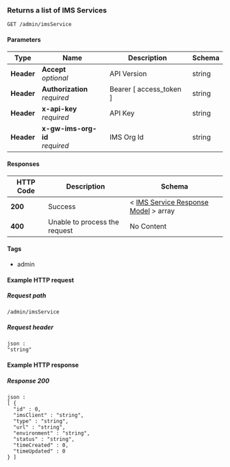 
<a name="returns-all-ims-services"></a>
### Returns a list of IMS Services
```
GET /admin/imsService
```


#### Parameters

|Type|Name|Description|Schema|
|---|---|---|---|
|**Header**|**Accept**  <br>*optional*|API Version|string|
|**Header**|**Authorization**  <br>*required*|Bearer [ access_token ]|string|
|**Header**|**x-api-key**  <br>*required*|API Key|string|
|**Header**|**x-gw-ims-org-id**  <br>*required*|IMS Org Id|string|


#### Responses

|HTTP Code|Description|Schema|
|---|---|---|
|**200**|Success|< [IMS Service Response Model](../definitions/IMS_Service_Response_Model.md#ims-service-response-model) > array|
|**400**|Unable to process the request|No Content|


#### Tags

* admin


#### Example HTTP request

##### Request path
```
/admin/imsService
```


##### Request header
```
json :
"string"
```


#### Example HTTP response

##### Response 200
```
json :
[ {
  "id" : 0,
  "imsClient" : "string",
  "type" : "string",
  "url" : "string",
  "environment" : "string",
  "status" : "string",
  "timeCreated" : 0,
  "timeUpdated" : 0
} ]
```



